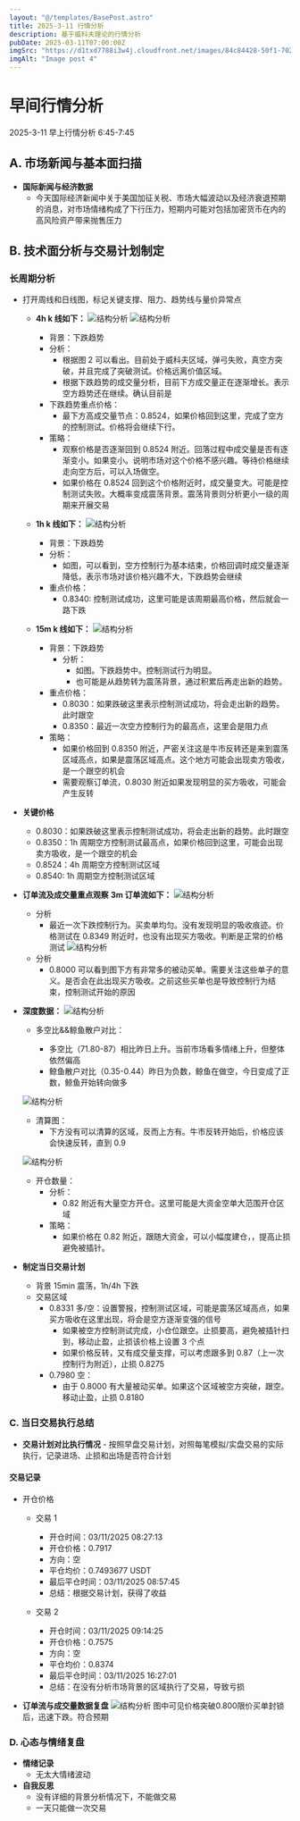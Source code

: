 ```yaml
---
layout: "@/templates/BasePost.astro"
title: 2025-3-11 行情分析
description: 基于威科夫理论的行情分析
pubDate: 2025-03-11T07:00:00Z
imgSrc: "https://d1txd7788i3w4j.cloudfront.net/images/84c84428-50f1-7025-b778-548a97e9da87/2025-03-11/1741690196950-tradingview15m.jpg"
imgAlt: "Image post 4"
---
```


# 早间行情分析

2025-3-11 早上行情分析 6:45-7:45

## A. 市场新闻与基本面扫描

- **国际新闻与经济数据**
  - 今天国际经济新闻中关于美国加征关税、市场大幅波动以及经济衰退预期的消息，对市场情绪构成了下行压力，短期内可能对包括加密货币在内的高风险资产带来抛售压力

## B. 技术面分析与交易计划制定

### 长周期分析

- 打开周线和日线图，标记关键支撑、阻力、趋势线与量价异常点

  - **4h k 线如下：**
    ![结构分析](https://d1txd7788i3w4j.cloudfront.net/images/84c84428-50f1-7025-b778-548a97e9da87/2025-03-11/1741690196969-tradingview4h.jpg)
    ![结构分析](https://d1txd7788i3w4j.cloudfront.net/images/84c84428-50f1-7025-b778-548a97e9da87/2025-03-11/1741690197003-tradingview4h-2.jpg)

    - 背景：下跌趋势
    - 分析：
      - 根据图 2 可以看出。目前处于威科夫区域，弹弓失败，真空方突破，并且完成了突破测试。价格远离价值区域。
      - 根据下跌趋势的成交量分析，目前下方成交量正在逐渐增长。表示空方趋势还在继续。确认目前是
    - 下跌趋势重点价格：
      - 最下方高成交量节点：0.8524，如果价格回到这里，完成了空方的控制测试。价格将会继续下行。
    - 策略：
      - 观察价格是否逐渐回到 0.8524 附近。回落过程中成交量是否有逐渐变小。如果变小。说明市场对这个价格不感兴趣。等待价格继续走向空方后，可以入场做空。
      - 如果价格在 0.8524 回到这个价格附近时，成交量变大。可能是控制测试失败。大概率变成震荡背景。震荡背景则分析更小一级的周期来开展交易

  - **1h k 线如下：**
    ![结构分析](https://d1txd7788i3w4j.cloudfront.net/images/84c84428-50f1-7025-b778-548a97e9da87/2025-03-11/1741690194980-tradingview1h.jpg)

    - 背景：下跌趋势
    - 分析：
      - 如图，可以看到，空方控制行为基本结束，价格回调时成交量逐渐降低，表示市场对该价格兴趣不大，下跌趋势会继续
    - 重点价格：
      - 0.8340: 控制测试成功，这里可能是该周期最高价格，然后就会一路下跌

  - **15m k 线如下：**
    ![结构分析](https://d1txd7788i3w4j.cloudfront.net/images/84c84428-50f1-7025-b778-548a97e9da87/2025-03-11/1741690196950-tradingview15m.jpg)
    - 背景：下跌趋势
      - 分析：
        - 如图。下跌趋势中。控制测试行为明显。
        - 也可能是从趋势转为震荡背景，通过积累后再走出新的趋势。
    - 重点价格：
      - 0.8030：如果跌破这里表示控制测试成功，将会走出新的趋势。此时跟空
      - 0.8350：最近一次空方控制行为的最高点，这里会是阻力点
    - 策略：
      - 如果价格回到 0.8350 附近，严密关注这是牛市反转还是来到震荡区域高点，如果是震荡区域高点。这个地方可能会出现卖方吸收，是一个跟空的机会
      - 需要观察订单流，0.8030 附近如果发现明显的买方吸收，可能会产生反转

- **关键价格**
  - 0.8030：如果跌破这里表示控制测试成功，将会走出新的趋势。此时跟空
  - 0.8350：1h 周期空方控制测试最高点，如果价格回到这里，可能会出现卖方吸收，是一个跟空的机会
  - 0.8524：4h 周期空方控制测试区域
  - 0.8540: 1h 周期空方控制测试区域
- **订单流及成交量重点观察**
  **3m 订单流如下：**
  ![结构分析](https://d1txd7788i3w4j.cloudfront.net/images/84c84428-50f1-7025-b778-548a97e9da87/2025-03-11/1741690194574-tradinglite3m.jpg)
  - 分析
    - 最近一次下跌控制行为。买卖单均匀。没有发现明显的吸收痕迹。价格测试在 0.8349 附近时，也没有出现买方吸收。判断是正常的价格测试
      ![结构分析](https://d1txd7788i3w4j.cloudfront.net/images/84c84428-50f1-7025-b778-548a97e9da87/2025-03-11/1741690194664-tradinglite3m-2.jpg)
  - 分析
    - 0.8000 可以看到图下方有非常多的被动买单。需要关注这些单子的意义。是否会在此出现买方吸收。之前这些买单也是导致控制行为结束，控制测试开始的原因
- **深度数据：**
  ![结构分析](https://d1txd7788i3w4j.cloudfront.net/images/84c84428-50f1-7025-b778-548a97e9da87/2025-03-11/1741690191546-hyblock-gawr.jpg)

  - 多空比&&鲸鱼散户对比：

    - 多空比（71.80-87）相比昨日上升。当前市场看多情绪上升，但整体依然偏高
    - 鲸鱼散户对比（0.35-0.44）昨日为负数，鲸鱼在做空，今日变成了正数，鲸鱼开始转向做多

  ![结构分析](https://d1txd7788i3w4j.cloudfront.net/images/84c84428-50f1-7025-b778-548a97e9da87/2025-03-11/1741690191822-hyblock.jpg)

  - 清算图：
    - 下方没有可以清算的区域，反而上方有。牛市反转开始后，价格应该会快速反转，直到 0.9

  ![结构分析](https://d1txd7788i3w4j.cloudfront.net/images/84c84428-50f1-7025-b778-548a97e9da87/2025-03-11/1741690191942-hyblock-oi.jpg)

  - 开仓数量：
    - 分析：
      - 0.82 附近有大量空方开仓。这里可能是大资金空单大范围开仓区域
    - 策略：
      - 如果价格在 0.82 附近，跟随大资金，可以小幅度建仓，，提高止损避免被插针。

- **制定当日交易计划**
  - 背景
    15min 震荡，1h/4h 下跌
  - 交易区域
    - 0.8331 多/空：设置警报，控制测试区域，可能是震荡区域高点，如果买方吸收在这里出现，将会是空方逐渐变强的信号
      - 如果被空方控制测试完成，小仓位跟空。止损要高，避免被插针扫到，移动止盈，止损该价格上设置 3 个点
      - 如果价格反转，又有成交量支撑，可以考虑跟多到 0.87（上一次控制行为附近），止损 0.8275
    - 0.7980 空：
      - 由于 0.8000 有大量被动买单。如果这个区域被空方突破，跟空。移动止盈，止损 0.8180

### C. 当日交易执行总结

- **交易计划对比执行情况** - 按照早盘交易计划，对照每笔模拟/实盘交易的实际执行，记录进场、止损和出场是否符合计划

#### 交易记录

- 开仓价格

  - 交易 1

    - 开仓时间：03/11/2025 08:27:13
    - 开仓价格：0.7917
    - 方向：空
    - 平仓均价：0.7493677 USDT
    - 最后平仓时间：03/11/2025 08:57:45
    - 总结：根据交易计划，获得了收益

  - 交易 2
    - 开仓时间：03/11/2025 09:14:25
    - 开仓价格：0.7575
    - 方向：空
    - 平仓均价：0.8374
    - 最后平仓时间：03/11/2025 16:27:01
    - 总结：在没有分析市场背景的区域执行了交易，导致亏损

- **订单流与成交量数据复盘**
  ![结构分析](https://d1txd7788i3w4j.cloudfront.net/images/84c84428-50f1-7025-b778-548a97e9da87/2025-03-11/1741691912393-tradinglite3m-n.jpg)
  图中可见价格突破0.800限价买单封锁后，迅速下跌。符合预期

### D. 心态与情绪复盘

- **情绪记录**
  - 无太大情绪波动
- **自我反思**
  - 没有详细的背景分析情况下，不能做交易
  - 一天只能做一次交易
